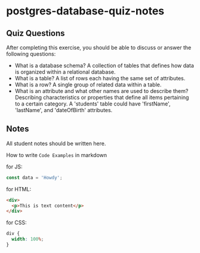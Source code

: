 # postgres-database-quiz-notes

## Quiz Questions

After completing this exercise, you should be able to discuss or answer the following questions:

- What is a database schema?
  A collection of tables that defines how data is organized within a relational database.
- What is a table?
  A list of rows each having the same set of attributes.
- What is a row?
  A single group of related data within a table.
- What is an attribute and what other names are used to describe them?
  Describing characteristics or properties that define all items pertaining to a certain category. A 'students' table could have 'firstName', 'lastName', and 'dateOfBirth' attributes.

## Notes

All student notes should be written here.

How to write `Code Examples` in markdown

for JS:

```javascript
const data = 'Howdy';
```

for HTML:

```html
<div>
  <p>This is text content</p>
</div>
```

for CSS:

```css
div {
  width: 100%;
}
```
